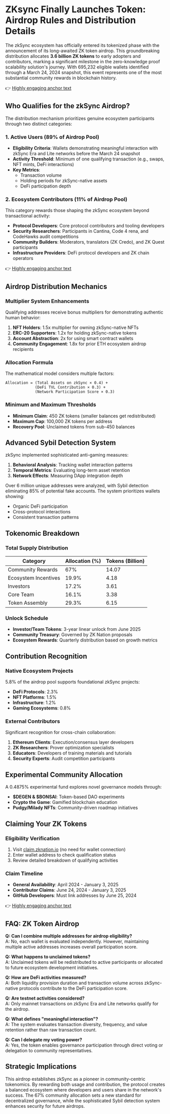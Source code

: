 # ZKsync Finally Launches Token: Airdrop Rules and Distribution Details

The zkSync ecosystem has officially entered its tokenized phase with the announcement of its long-awaited ZK token airdrop. This groundbreaking distribution allocates **3.6 billion ZK tokens** to early adopters and contributors, marking a significant milestone in the zero-knowledge proof scalability solution's journey. With 695,232 eligible wallets identified through a March 24, 2024 snapshot, this event represents one of the most substantial community rewards in blockchain history.

👉 [Highly engaging anchor text](https://bit.ly/okx-bonus)

## Who Qualifies for the zkSync Airdrop?

The distribution mechanism prioritizes genuine ecosystem participants through two distinct categories:

### 1. Active Users (89% of Airdrop Pool)
- **Eligibility Criteria**: Wallets demonstrating meaningful interaction with zkSync Era and Lite networks before the March 24 snapshot
- **Activity Threshold**: Minimum of one qualifying transaction (e.g., swaps, NFT mints, DeFi interactions)
- **Key Metrics**:
  - Transaction volume
  - Holding periods for zkSync-native assets
  - DeFi participation depth

### 2. Ecosystem Contributors (11% of Airdrop Pool)
This category rewards those shaping the zkSync ecosystem beyond transactional activity:
- **Protocol Developers**: Core protocol contributors and tooling developers
- **Security Researchers**: Participants in Cantina, Code 4 rena, and CodeHawks audit competitions
- **Community Builders**: Moderators, translators (ZK Credo), and ZK Quest participants
- **Infrastructure Providers**: DeFi protocol developers and ZK chain operators

👉 [Highly engaging anchor text](https://bit.ly/okx-bonus)

## Airdrop Distribution Mechanics

### Multiplier System Enhancements
Qualifying addresses receive bonus multipliers for demonstrating authentic human behavior:
1. **NFT Holders**: 1.5x multiplier for owning zkSync-native NFTs
2. **ERC-20 Supporters**: 1.2x for holding zkSync-native tokens
3. **Account Abstraction**: 2x for using smart contract wallets
4. **Community Engagement**: 1.8x for prior ETH ecosystem airdrop recipients

### Allocation Formula
The mathematical model considers multiple factors:
```
Allocation = (Total Assets on zkSync × 0.4) + 
             (DeFi TVL Contribution × 0.3) + 
             (Network Participation Score × 0.3)
```

### Minimum and Maximum Thresholds
- **Minimum Claim**: 450 ZK tokens (smaller balances get redistributed)
- **Maximum Cap**: 100,000 ZK tokens per address
- **Recovery Pool**: Unclaimed tokens from sub-450 balances

## Advanced Sybil Detection System

zkSync implemented sophisticated anti-gaming measures:
1. **Behavioral Analysis**: Tracking wallet interaction patterns
2. **Temporal Metrics**: Evaluating long-term asset retention
3. **Network Effects**: Measuring DApp integration depth

Over 6 million unique addresses were analyzed, with Sybil detection eliminating 85% of potential fake accounts. The system prioritizes wallets showing:
- Organic DeFi participation
- Cross-protocol interactions
- Consistent transaction patterns

## Tokenomic Breakdown

### Total Supply Distribution
| Category              | Allocation (%) | Tokens (Billion) |
|-----------------------|----------------|------------------|
| Community Rewards     | 67%            | 14.07            |
| Ecosystem Incentives  | 19.9%          | 4.18             |
| Investors             | 17.2%          | 3.61             |
| Core Team             | 16.1%          | 3.38             |
| Token Assembly        | 29.3%          | 6.15             |

### Unlock Schedule
- **Investor/Team Tokens**: 3-year linear unlock from June 2025
- **Community Treasury**: Governed by ZK Nation proposals
- **Ecosystem Rewards**: Quarterly distribution based on growth metrics

## Contribution Recognition

### Native Ecosystem Projects
5.8% of the airdrop pool supports foundational zkSync projects:
- **DeFi Protocols**: 2.3%
- **NFT Platforms**: 1.5%
- **Infrastructure**: 1.2%
- **Gaming Ecosystems**: 0.8%

### External Contributors
Significant recognition for cross-chain collaboration:
1. **Ethereum Clients**: Execution/consensus layer developers
2. **ZK Researchers**: Prover optimization specialists
3. **Educators**: Developers of training materials and tutorials
4. **Security Experts**: Audit competition participants

## Experimental Community Allocation

A 0.4875% experimental fund explores novel governance models through:
- **$DEGEN & $BONSAI**: Token-based DAO experiments
- **Crypto the Game**: Gamified blockchain education
- **Pudgy/Milady NFTs**: Community-driven roadmap initiatives

## Claiming Your ZK Tokens

### Eligibility Verification
1. Visit [claim.zknation.io](https://claim.zknation.io) (no need for wallet connection)
2. Enter wallet address to check qualification status
3. Review detailed breakdown of qualifying activities

### Claim Timeline
- **General Availability**: April 2024 - January 3, 2025
- **Contributor Claims**: June 24, 2024 - January 3, 2025
- **GitHub Developers**: Must link addresses by June 25, 2024

👉 [Highly engaging anchor text](https://bit.ly/okx-bonus)

## FAQ: ZK Token Airdrop

**Q: Can I combine multiple addresses for airdrop eligibility?**  
A: No, each wallet is evaluated independently. However, maintaining multiple active addresses increases overall participation score.

**Q: What happens to unclaimed tokens?**  
A: Unclaimed tokens will be redistributed to active participants or allocated to future ecosystem development initiatives.

**Q: How are DeFi activities measured?**  
A: Both liquidity provision duration and transaction volume across zkSync-native protocols contribute to the DeFi participation score.

**Q: Are testnet activities considered?**  
A: Only mainnet transactions on zkSync Era and Lite networks qualify for the airdrop.

**Q: What defines "meaningful interaction"?**  
A: The system evaluates transaction diversity, frequency, and value retention rather than raw transaction count.

**Q: Can I delegate my voting power?**  
A: Yes, the token enables governance participation through direct voting or delegation to community representatives.

## Strategic Implications

This airdrop establishes zkSync as a pioneer in community-centric tokenomics. By rewarding both usage and contribution, the protocol creates a balanced ecosystem where developers and users share in the network's success. The 67% community allocation sets a new standard for decentralized governance, while the sophisticated Sybil detection system enhances security for future airdrops.
